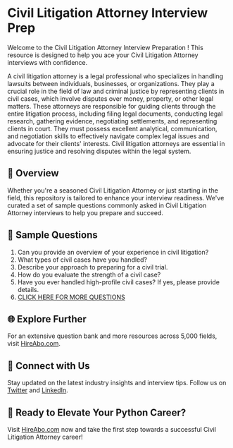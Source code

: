 # Civil Litigation Attorney Interview Prep

Welcome to the Civil Litigation Attorney Interview Preparation ! This resource is designed to help you ace your Civil Litigation Attorney interviews with confidence.

A civil litigation attorney is a legal professional who specializes in handling lawsuits between individuals, businesses, or organizations. They play a crucial role in the field of law and criminal justice by representing clients in civil cases, which involve disputes over money, property, or other legal matters. These attorneys are responsible for guiding clients through the entire litigation process, including filing legal documents, conducting legal research, gathering evidence, negotiating settlements, and representing clients in court. They must possess excellent analytical, communication, and negotiation skills to effectively navigate complex legal issues and advocate for their clients' interests. Civil litigation attorneys are essential in ensuring justice and resolving disputes within the legal system.

## 🚀 Overview

Whether you're a seasoned Civil Litigation Attorney or just starting in the field, this repository is tailored to enhance your interview readiness. We've curated a set of sample questions commonly asked in Civil Litigation Attorney interviews to help you prepare and succeed.

## 📝 Sample Questions

1. Can you provide an overview of your experience in civil litigation?
2. What types of civil cases have you handled?
3. Describe your approach to preparing for a civil trial.
4. How do you evaluate the strength of a civil case?
5. Have you ever handled high-profile civil cases? If yes, please provide details.
6. [CLICK HERE FOR MORE QUESTIONS](https://hireabo.com/job/9_0_20/Civil%20Litigation%20Attorney)

## 🌐 Explore Further

For an extensive question bank and more resources across 5,000 fields, visit [HireAbo.com](https://www.hireabo.com).

## 📱 Connect with Us

Stay updated on the latest industry insights and interview tips. Follow us on [Twitter](https://twitter.com/hireabo) and [LinkedIn](https://www.linkedin.com/in/hire-abo-3609972a8/).

## 🚀 Ready to Elevate Your Python Career?

Visit [HireAbo.com](https://www.hireabo.com) now and take the first step towards a successful Civil Litigation Attorney career!